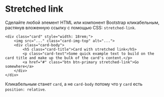 # Stretched link
Сделайте любой элемент HTML или компонент Bootstrap кликабельным, растянув вложенную ссылку с помощью CSS: `stretched-link`.

    <div class="card" style="width: 18rem;">
        <img src="..." class="card-img-top" alt="...">
        <div class="card-body">
            <h5 class="card-title">Card with stretched link</h5>
            <p class="card-text">Some quick example text to build on the card title and make up the bulk of the card's content.</p>
            <a href="#" class="btn btn-primary stretched-link">Go somewhere</a>
        </div>
    </div>

Кликабельным станет `card`, а не `card-body` потому что у `card` есть `position: relative`.
